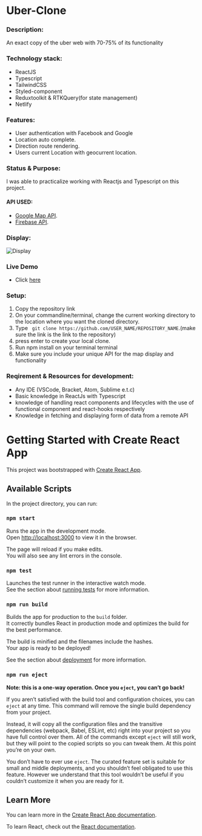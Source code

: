 # Uber-Clone

### Description:
  An exact copy of the uber web with 70-75% of its functionality

### Technology stack:
* ReactJS
* Typescript
* TailwindCSS
* Styled-component
* Reduxtoolkit & RTKQuery(for state management)
* Netlify


### Features:
* User authentication with Facebook and Google
* Location auto complete.
* Direction route rendering.
* Users current Location with geocurrent location.



### Status & Purpose:
 I was able to practicalize working with Reactjs and Typescript on this project.


 #### API USED: 
 * [Google Map API](https://developers.google.com/maps).
 * [Firebase API](https://firebase.google.com).


### Display: 
![Display](https://res.cloudinary.com/rririsrisurisux/image/upload/v1654587091/Screenshot_52_f3cf6n.png)


### Live Demo
  * Click [here](https://m-uber-clone.netlify.app/)


### Setup:
1. Copy the repository link 
2. On your commandline/terminal, change the current working directory to the location where you want the cloned directory.
3. Type ``` git clone https://github.com/USER_NAME/REPOSITORY_NAME```.(make sure the link is the link to the repository)
4. press enter to create your local clone.
5. Run npm install on your terminal terminal
6. Make sure you include your  unique API for the map display and functionality



### Reqirement & Resources for development: 
 * Any IDE (VSCode, Bracket, Atom, Sublime e.t.c)
 * Basic knowledge in  ReactJs with Typescript
 * knowledge of handling  react components and lifecycles with the use of functional component and react-hooks respectively 
 * Knowledge in fetching and displaying form of  data from a remote API 








# Getting Started with Create React App

This project was bootstrapped with [Create React App](https://github.com/facebook/create-react-app).

## Available Scripts

In the project directory, you can run:

### `npm start`

Runs the app in the development mode.\
Open [http://localhost:3000](http://localhost:3000) to view it in the browser.

The page will reload if you make edits.\
You will also see any lint errors in the console.

### `npm test`

Launches the test runner in the interactive watch mode.\
See the section about [running tests](https://facebook.github.io/create-react-app/docs/running-tests) for more information.

### `npm run build`

Builds the app for production to the `build` folder.\
It correctly bundles React in production mode and optimizes the build for the best performance.

The build is minified and the filenames include the hashes.\
Your app is ready to be deployed!

See the section about [deployment](https://facebook.github.io/create-react-app/docs/deployment) for more information.

### `npm run eject`

**Note: this is a one-way operation. Once you `eject`, you can’t go back!**

If you aren’t satisfied with the build tool and configuration choices, you can `eject` at any time. This command will remove the single build dependency from your project.

Instead, it will copy all the configuration files and the transitive dependencies (webpack, Babel, ESLint, etc) right into your project so you have full control over them. All of the commands except `eject` will still work, but they will point to the copied scripts so you can tweak them. At this point you’re on your own.

You don’t have to ever use `eject`. The curated feature set is suitable for small and middle deployments, and you shouldn’t feel obligated to use this feature. However we understand that this tool wouldn’t be useful if you couldn’t customize it when you are ready for it.

## Learn More

You can learn more in the [Create React App documentation](https://facebook.github.io/create-react-app/docs/getting-started).

To learn React, check out the [React documentation](https://reactjs.org/).
